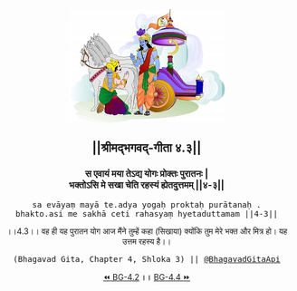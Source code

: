 <center><img src="../../asset/BG.png" alt="#API #bhagavadgitaapi #slok #nodejs #js #api #gitaapi #krishna #hinduism #vedic #ISKCON #shreemadbhagavadgita #technology"/>
<h2>||श्रीमद्‍भगवद्‍-गीता ४.३||</h2>
<h3>स एवायं मया तेऽद्य योगः प्रोक्तः पुरातनः |<br/>भक्तोऽसि मे सखा चेति रहस्यं ह्येतदुत्तमम् ||४-३||</h3>
<pre>sa evāyaṃ mayā te.adya yogaḥ proktaḥ purātanaḥ .<br/>bhakto.asi me sakhā ceti rahasyaṃ hyetaduttamam ||4-3||</pre>
<p>।।4.3।। वह ही यह पुरातन योग आज मैंने तुम्हें कहा (सिखाया) क्योंकि तुम मेरे भक्त और मित्र हो। यह उत्तम रहस्य है।।</p>
<pre>(Bhagavad Gita, Chapter 4, Shloka 3) || <a href="https://twitter.com/bhagavadgitaapi">@BhagavadGitaApi</a></pre><a href="../../4/2">⏪  BG-4.2</a><b>        ।।        </b><a href="../../4/4">BG-4.4  ⏩</a></center></center>